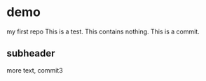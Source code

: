 # demo
my first repo
This is a test. This contains nothing.
This is a commit.
## subheader
more text, commit3